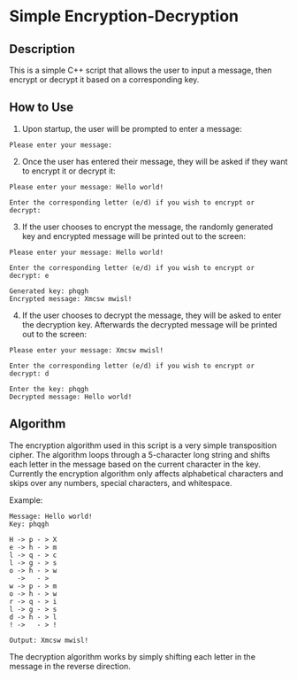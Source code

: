# Simple Encryption-Decryption

## Description

This is a simple C++ script that allows the user to input a message, then encrypt or decrypt it based on a corresponding key.

## How to Use

1. Upon startup, the user will be prompted to enter a message:
```
Please enter your message:
```
2. Once the user has entered their message, they will be asked if they want to encrypt it or decrypt it:
```
Please enter your message: Hello world!

Enter the corresponding letter (e/d) if you wish to encrypt or decrypt:
```
3. If the user chooses to encrypt the message, the randomly generated key and encrypted message will be printed out to the screen:
```
Please enter your message: Hello world!

Enter the corresponding letter (e/d) if you wish to encrypt or decrypt: e

Generated key: phqgh
Encrypted message: Xmcsw mwisl!
```
4. If the user chooses to decrypt the message, they will be asked to enter the decryption key. Afterwards the decrypted message will be printed out to the screen:
```
Please enter your message: Xmcsw mwisl!

Enter the corresponding letter (e/d) if you wish to encrypt or decrypt: d

Enter the key: phqgh
Decrypted message: Hello world!
```

## Algorithm

The encryption algorithm used in this script is a very simple transposition cipher. The algorithm loops through a 5-character long string and shifts each letter in the message based on the current character in the key. Currently the encryption algorithm only affects alphabetical characters and skips over any numbers, special characters, and whitespace.

Example:
```
Message: Hello world!
Key: phqgh

H -> p - > X
e -> h - > m
l -> q - > c
l -> g - > s
o -> h - > w
  ->   - >  
w -> p - > m
o -> h - > w
r -> q - > i
l -> g - > s
d -> h - > l
! ->   - > !

Output: Xmcsw mwisl!
```
The decryption algorithm works by simply shifting each letter in the message in the reverse direction.
